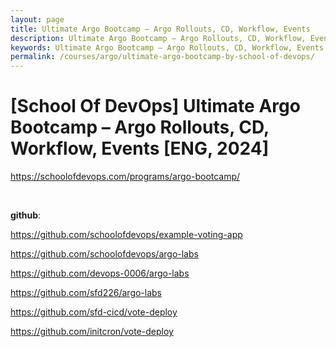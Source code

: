 ```yaml
---
layout: page
title: Ultimate Argo Bootcamp – Argo Rollouts, CD, Workflow, Events
description: Ultimate Argo Bootcamp – Argo Rollouts, CD, Workflow, Events
keywords: Ultimate Argo Bootcamp – Argo Rollouts, CD, Workflow, Events
permalink: /courses/argo/ultimate-argo-bootcamp-by-school-of-devops/
---
```


# [School Of DevOps] Ultimate Argo Bootcamp – Argo Rollouts, CD, Workflow, Events [ENG, 2024]

https://schoolofdevops.com/programs/argo-bootcamp/

<br/>

**github**:

https://github.com/schoolofdevops/example-voting-app

https://github.com/schoolofdevops/argo-labs

https://github.com/devops-0006/argo-labs

https://github.com/sfd226/argo-labs

https://github.com/sfd-cicd/vote-deploy

https://github.com/initcron/vote-deploy
